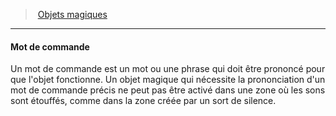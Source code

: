 ﻿---
!GenericItem
Name: Mot de commande
Id: magicitems_hd.md#mot-de-commande
ParentLink: magicitems_hd.md#objets-magiques
ParentName: Objets magiques
NameLevel: 4
Attributes: {}
AttributesDictionary: >+
  {}

---
> [Objets magiques](hd_magicitems.md)

---

#### Mot de commande

Un mot de commande est un mot ou une phrase qui doit être prononcé pour que l'objet fonctionne. Un objet magique qui nécessite la prononciation d'un mot de commande précis ne peut pas être activé dans une zone où les sons sont étouffés, comme dans la zone créée par un sort de silence.


